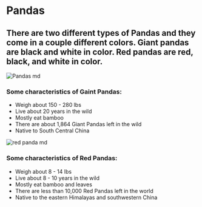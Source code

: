 # Pandas

## There are two different types of Pandas and they come in a couple different colors. Giant pandas are black and white in color. Red pandas are red, black, and white in color. 

![Pandas md](https://user-images.githubusercontent.com/94389191/142030179-92037c17-a103-4e23-a3a8-d2744dfd51c6.jpeg)

### **Some characteristics of Gaint Pandas:**
* Weigh about 150 - 280 lbs
* Live about 20 years in the wild
* Mostly eat bamboo
* There are about 1,864 Giant Pandas left in the wild
* Native to South Central China

![red panda md](https://user-images.githubusercontent.com/94389191/142031512-906d0d58-411a-4d62-b238-6d7f5ad5c662.jpeg)

### **Some characteristics of Red Pandas:**
* Weigh about 8 - 14 lbs
* Live about 8 - 10 years in the wild
* Mostly eat bamboo and leaves
* There are less than 10,000 Red Pandas left in the world
* Native to the eastern Himalayas and southwestern China
